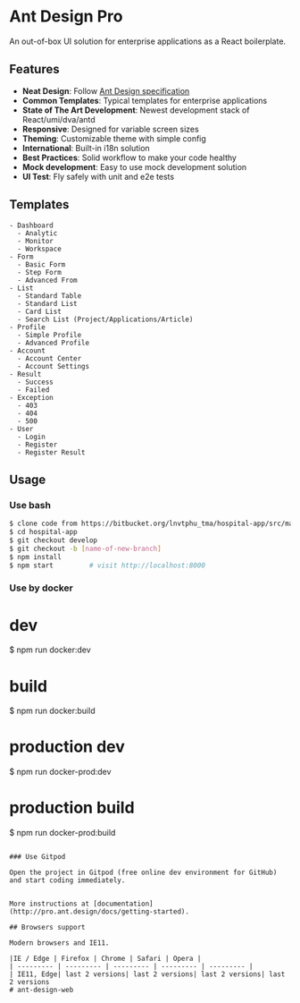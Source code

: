# Ant Design Pro

An out-of-box UI solution for enterprise applications as a React boilerplate.


## Features

- **Neat Design**: Follow [Ant Design specification](http://ant.design/)
- **Common Templates**: Typical templates for enterprise applications
- **State of The Art Development**: Newest development stack of React/umi/dva/antd
- **Responsive**: Designed for variable screen sizes
- **Theming**: Customizable theme with simple config
- **International**: Built-in i18n solution
- **Best Practices**: Solid workflow to make your code healthy
- **Mock development**: Easy to use mock development solution
- **UI Test**: Fly safely with unit and e2e tests

## Templates

```
- Dashboard
  - Analytic
  - Monitor
  - Workspace
- Form
  - Basic Form
  - Step Form
  - Advanced From
- List
  - Standard Table
  - Standard List
  - Card List
  - Search List (Project/Applications/Article)
- Profile
  - Simple Profile
  - Advanced Profile
- Account
  - Account Center
  - Account Settings
- Result
  - Success
  - Failed
- Exception
  - 403
  - 404
  - 500
- User
  - Login
  - Register
  - Register Result
```

## Usage

### Use bash

```bash
$ clone code from https://bitbucket.org/lnvtphu_tma/hospital-app/src/master/
$ cd hospital-app
$ git checkout develop
$ git checkout -b [name-of-new-branch]
$ npm install
$ npm start         # visit http://localhost:8000
```

### Use by docker
# dev
$ npm run docker:dev

# build
$ npm run docker:build


# production dev
$ npm run docker-prod:dev

# production build
$ npm run docker-prod:build
```

### Use Gitpod

Open the project in Gitpod (free online dev environment for GitHub) and start coding immediately.


More instructions at [documentation](http://pro.ant.design/docs/getting-started).

## Browsers support

Modern browsers and IE11.

|IE / Edge | Firefox | Chrome | Safari | Opera |
| --------- | --------- | --------- | --------- | --------- |
| IE11, Edge| last 2 versions| last 2 versions| last 2 versions| last 2 versions
#   a n t - d e s i g n - w e b  
 
